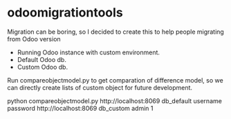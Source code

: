 # odoomigrationtools
Migration can be boring, so I decided to create this to help people migrating from Odoo version

- Running Odoo instance with custom environment.
- Default Odoo db.
- Custom Odoo db.

Run compareobjectmodel.py to get comparation of difference model, so we can directly create lists of custom object for future development.

python compareobjectmodel.py http://localhost:8069 db_default username password http://localhost:8069 db_custom admin 1

